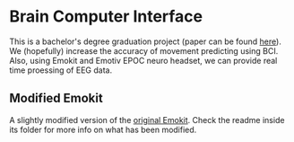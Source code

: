 # Brain Computer Interface
This is a bachelor's degree graduation project (paper can be found [here](https://docs.google.com/document/d/1HVwkSBht_00Z7X0cddTFLdb7mIket3BEhVfBotCa1Dc/edit?usp=sharing)). We (hopefully) increase the accuracy of movement predicting using BCI. Also, using Emokit and Emotiv EPOC neuro headset, we can provide real time proessing of EEG data.

## Modified Emokit
A slightly modified version of the [original Emokit](https://github.com/openyou/emokit). Check the readme inside its folder for more info on what has been modified.
